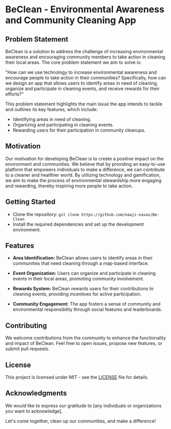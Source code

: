 # BeClean - Environmental Awareness and Community Cleaning App

## Problem Statement

BeClean is a solution to address the challenge of increasing environmental awareness and encouraging community members to take action in cleaning their local areas. The core problem statement we aim to solve is:

"How can we use technology to increase environmental awareness and encourage people to take action in their communities? Specifically, how can we design an app that allows users to identify areas in need of cleaning, organize and participate in cleaning events, and receive rewards for their efforts?"

This problem statement highlights the main issue the app intends to tackle and outlines its key features, which include:

- Identifying areas in need of cleaning.
- Organizing and participating in cleaning events.
- Rewarding users for their participation in community cleanups.

## Motivation

Our motivation for developing BeClean is to create a positive impact on the environment and communities. We believe that by providing an easy-to-use platform that empowers individuals to make a difference, we can contribute to a cleaner and healthier world. By utilizing technology and gamification, we aim to make the process of environmental stewardship more engaging and rewarding, thereby inspiring more people to take action.

## Getting Started

- Clone the repository: `git clone https://github.com/naaji-navas/Be-Clean`
- Install the required dependencies and set up the development environment.

## Features

- **Area Identification:** BeClean allows users to identify areas in their communities that need cleaning through a map-based interface.

- **Event Organization:** Users can organize and participate in cleaning events in their local areas, promoting community involvement.

- **Rewards System:** BeClean rewards users for their contributions to cleaning events, providing incentives for active participation.

- **Community Engagement:** The app fosters a sense of community and environmental responsibility through social features and leaderboards.

## Contributing

We welcome contributions from the community to enhance the functionality and impact of BeClean. Feel free to open issues, propose new features, or submit pull requests.

## License

This project is licensed under MIT - see the [LICENSE](LICENSE) file for details.

## Acknowledgments

We would like to express our gratitude to [any individuals or organizations you want to acknowledge].

Let's come together, clean up our communities, and make a difference!


